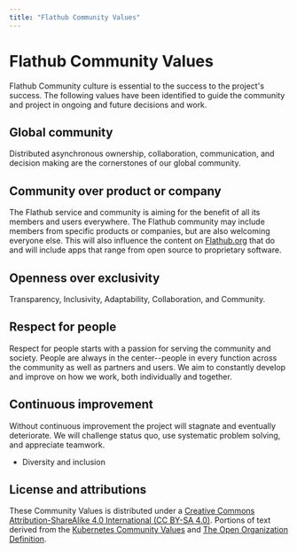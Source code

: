 ```yaml
---
title: "Flathub Community Values"
---
```


# Flathub Community Values

Flathub Community culture is essential to the success to the project's success. The following values have been identified to guide the community and project in ongoing and future decisions and work.

## Global community
Distributed asynchronous ownership, collaboration, communication, and decision making are the cornerstones of our global community.

## Community over product or company
The Flathub service and community is aiming for the benefit of all its members and users everywhere. The Flathub community may include members from specific products or companies, but are also welcoming everyone else. This will also influence the content on [Flathub.org](https://flathub.org/) that do and will include apps that range from open source to proprietary software.

## Openness over exclusivity
Transparency, Inclusivity, Adaptability, Collaboration, and Community.

## Respect for people
Respect for people starts with a passion for serving the community and society. People are always in the center--people in every function across the community as well as partners and users. We aim to constantly develop and improve on how we work, both individually and together.

## Continuous improvement
Without continuous improvement the project will stagnate and eventually deteriorate. We will challenge status quo, use systematic problem solving, and appreciate teamwork.

- Diversity and inclusion


## License and attributions
These Community Values is distributed under a [Creative Commons Attribution-ShareAlike 4.0 International (CC BY-SA 4.0)](https://creativecommons.org/licenses/by-sa/4.0/).
Portions of text derived from the [Kubernetes Community Values](https://github.com/kubernetes/community/blob/master/values.md) and [The Open Organization Definition](https://github.com/open-organization/open-org-definition/blob/master/open-organization-definition.md).
